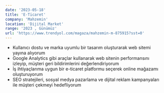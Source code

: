```yaml
---
date: '2023-05-18'
title: 'E-Ticaret'
company: 'Mahzemin'
location: 'Dijital Market'
range: '2023 , Günümüz'
url: 'https://www.trendyol.com/magaza/mahzemin-m-875915?sst=0'
---
```


- Kullanıcı dostu ve marka uyumlu bir tasarım oluşturarak web sitemi yayına alıyorum
- Google Analytics gibi araçlar kullanarak web sitenin performansını izleyip, müşteri geri bildirimlerini değerlendiriyorum
- İş ihtiyaçlarıma uygun bir e-ticaret platformu seçerek online mağazamı oluşturuyorum
- SEO stratejileri, sosyal medya pazarlama ve dijital reklam kampanyaları ile müşteri çekmeyi hedefliyorum
